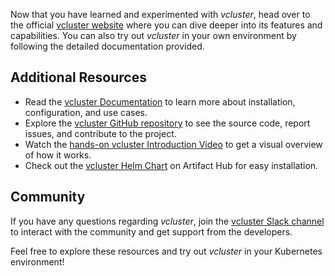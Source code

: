 Now that you have learned and experimented with _vcluster_, head over to the official [vcluster website](https://www.vcluster.com/) where you can dive deeper into its features and capabilities. You can also try out _vcluster_ in your own environment by following the detailed documentation provided.

## Additional Resources

- Read the [vcluster Documentation](https://www.vcluster.com/docs) to learn more about installation, configuration, and use cases.
- Explore the [vcluster GitHub repository](https://github.com/loft-sh/vcluster) to see the source code, report issues, and contribute to the project.
- Watch the [hands-on vcluster Introduction Video](https://www.youtube.com/watch?v=IMdMvn2_LeI&pp=ygUVdmNsdXN0ZXIgaW50cm9kdWN0aW9u) to get a visual overview of how it works.
- Check out the [vcluster Helm Chart](https://artifacthub.io/packages/helm/loft/vcluster) on Artifact Hub for easy installation.

## Community

If you have any questions regarding _vcluster_, join the [vcluster Slack channel](https://loft-sh.slack.com) to interact with the community and get support from the developers.

Feel free to explore these resources and try out _vcluster_ in your Kubernetes environment! 
